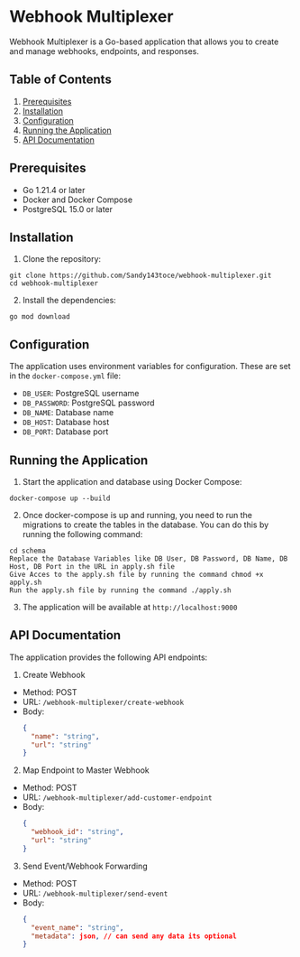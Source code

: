 # Webhook Multiplexer

Webhook Multiplexer is a Go-based application that allows you to create and manage webhooks, endpoints, and responses.

## Table of Contents
1. [Prerequisites](#prerequisites)
2. [Installation](#installation)
3. [Configuration](#configuration)
4. [Running the Application](#running-the-application)
5. [API Documentation](#api-documentation)

## Prerequisites

- Go 1.21.4 or later
- Docker and Docker Compose
- PostgreSQL 15.0 or later

## Installation

1. Clone the repository:
    
```
git clone https://github.com/Sandy143toce/webhook-multiplexer.git
cd webhook-multiplexer
```

2. Install the dependencies:

```
go mod download
```

## Configuration

The application uses environment variables for configuration. These are set in the `docker-compose.yml` file:

- `DB_USER`: PostgreSQL username
- `DB_PASSWORD`: PostgreSQL password
- `DB_NAME`: Database name
- `DB_HOST`: Database host
- `DB_PORT`: Database port

## Running the Application

1. Start the application and database using Docker Compose:

```
docker-compose up --build
```
2. Once docker-compose is up and running, you need to run the migrations to create the tables in the database. You can do this by running the following command:

```
cd schema
Replace the Database Variables like DB User, DB Password, DB Name, DB Host, DB Port in the URL in apply.sh file
Give Acces to the apply.sh file by running the command chmod +x apply.sh
Run the apply.sh file by running the command ./apply.sh
```

3. The application will be available at `http://localhost:9000`

## API Documentation

The application provides the following API endpoints:

1. Create Webhook
- Method: POST
- URL: `/webhook-multiplexer/create-webhook`
- Body:
  ```json
  {
    "name": "string",
    "url": "string"
  }
  ```

2. Map Endpoint to Master Webhook
- Method: POST
- URL: `/webhook-multiplexer/add-customer-endpoint`
- Body:
  ```json
  {
    "webhook_id": "string",
    "url": "string"
  }
  ```

3. Send Event/Webhook Forwarding
- Method: POST
- URL: `/webhook-multiplexer/send-event`
- Body:
  ```json
  {
    "event_name": "string",
    "metadata": json, // can send any data its optional
  }
  ```


